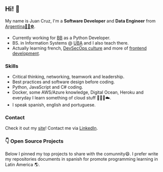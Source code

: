 ## Hi! 👋

My name is Juan Cruz, I'm a **Software Developer** and **Data Engineer** from [Argentina](https://www.google.com.ar/maps/place/Argentina/)[🧉](https://en.wikipedia.org/wiki/Mate_(drink))[🍷](https://www.google.com.ar/maps/place/Mendoza)[⚽](https://www.youtube.com/watch?v=oqR-1aQVBeQ).

- Currently working for [BB](https://bb.vision/) as a Python Developer.
- BS. in Information Systems @ [UBA](https://www.economicas.uba.ar/alumnos/sistemas/) and I also teach there.
- Actually learning french, [DevSecOps culture](https://devsecops-latam.org/) and more of [frontend development](https://vuejs.org/).

### Skills
- Critical thinking, networking, teamwork and leadership.
- Best practices and software design before coding.
- Python, JavaScript and C# coding.
- Docker, some AWS/Azure knowledge, Digital Ocean, Heroku and everyday I learn something of cloud stuff 🧑🏻‍💻☁️.
- I speak spanish, english and portuguese.

### Contact
Check it out my [site](https://juancruzromero.github.io/)! Contact me via [LinkedIn](https://www.linkedin.com/in/juancruzromero/).

### 👇 Open Source Projects
Below I pinned my top projects to share with the comunnity😄. I prefer write my repositories documents in spanish for promote programming learning in Latin America 🌎.
